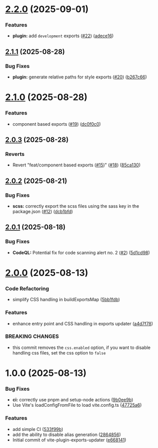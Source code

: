 # [2.2.0](https://github.com/breningham/vite-plugin-exports-updater/compare/v2.1.1...v2.2.0) (2025-09-01)


### Features

* **plugin:** add `development` exports ([#22](https://github.com/breningham/vite-plugin-exports-updater/issues/22)) ([adece16](https://github.com/breningham/vite-plugin-exports-updater/commit/adece163ca2739f7bc59c8a7d612b34b6ee632b1))

## [2.1.1](https://github.com/breningham/vite-plugin-exports-updater/compare/v2.1.0...v2.1.1) (2025-08-28)


### Bug Fixes

* **plugin:** generate relative paths for style exports ([#20](https://github.com/breningham/vite-plugin-exports-updater/issues/20)) ([b267c66](https://github.com/breningham/vite-plugin-exports-updater/commit/b267c667cd8981d2f17b37ec144934fabfc8e9a4))

# [2.1.0](https://github.com/breningham/vite-plugin-exports-updater/compare/v2.0.3...v2.1.0) (2025-08-28)


### Features

* component based exports ([#19](https://github.com/breningham/vite-plugin-exports-updater/issues/19)) ([dc0f0c0](https://github.com/breningham/vite-plugin-exports-updater/commit/dc0f0c090fd2f21e7821ba18e1703ca62424d14e))

## [2.0.3](https://github.com/breningham/vite-plugin-exports-updater/compare/v2.0.2...v2.0.3) (2025-08-28)


### Reverts

* Revert "feat/component based exports ([#15](https://github.com/breningham/vite-plugin-exports-updater/issues/15))" ([#18](https://github.com/breningham/vite-plugin-exports-updater/issues/18)) ([85ca130](https://github.com/breningham/vite-plugin-exports-updater/commit/85ca1303cf5be2a4cce201c787b0703448ffae0b))

## [2.0.2](https://github.com/breningham/vite-plugin-exports-updater/compare/v2.0.1...v2.0.2) (2025-08-21)


### Bug Fixes

* **scss:** correctly export the scss files using the sass key in the package.json ([#12](https://github.com/breningham/vite-plugin-exports-updater/issues/12)) ([dcb1bfd](https://github.com/breningham/vite-plugin-exports-updater/commit/dcb1bfdacf2c155ab0962a247e73baca340c0b7c))

## [2.0.1](https://github.com/breningham/vite-plugin-exports-updater/compare/v2.0.0...v2.0.1) (2025-08-18)


### Bug Fixes

* **CodeQL:** Potential fix for code scanning alert no. 2 ([#2](https://github.com/breningham/vite-plugin-exports-updater/issues/2)) ([5d1cd98](https://github.com/breningham/vite-plugin-exports-updater/commit/5d1cd982b2f8c83e1b090f6d26d2839616b82481))

# [2.0.0](https://github.com/breningham/vite-plugin-exports-updater/compare/v1.2.0...v2.0.0) (2025-08-13)


### Code Refactoring

* simplify CSS handling in buildExportsMap ([5bb1fdb](https://github.com/breningham/vite-plugin-exports-updater/commit/5bb1fdb345cbf9171bf857e878562b161644ac83))


### Features

* enhance entry point and CSS handling in exports updater ([a4d7f78](https://github.com/breningham/vite-plugin-exports-updater/commit/a4d7f788f8cd69c34e8731297e7cd22291716316))


### BREAKING CHANGES

* this commit removes the `css.enabled` option, if you want to disable handling css files, set the css option to `false`

# 1.0.0 (2025-08-13)


### Bug Fixes

* **ci:** correctly use pnpm and setup-node actions ([9b0ee9b](https://github.com/breningham/vite-plugin-exports-updater/commit/9b0ee9be14c3c083103c26c2c0b7f9f8bbfdd687))
* Use Vite's loadConfigFromFile to load vite.config.ts ([47725a6](https://github.com/breningham/vite-plugin-exports-updater/commit/47725a695b4bc73c64f911a876f29fc4af0fbf33))


### Features

* add simple CI ([533f99b](https://github.com/breningham/vite-plugin-exports-updater/commit/533f99befcd043f06d40e1ed90ed0c7a0cab22b4))
* add the ability to disable alias generation ([2864856](https://github.com/breningham/vite-plugin-exports-updater/commit/2864856ab948479914833696f208a193b5555aa7))
* Initial commit of vite-plugin-exports-updater ([e668141](https://github.com/breningham/vite-plugin-exports-updater/commit/e6681410253719b01a3f3655b0bc94ad2ce80f02))
